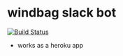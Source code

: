 # windbag slack bot
[![Build Status](https://travis-ci.org/umbrella-anton-karmazin/windbag-slack.svg?branch=master)](https://travis-ci.org/umbrella-anton-karmazin/windbag-slack)

- works as a heroku app
